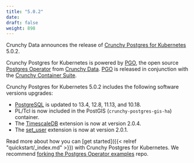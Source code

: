 ```yaml
---
title: "5.0.2"
date:
draft: false
weight: 898
---
```


Crunchy Data announces the release of [Crunchy Postgres for Kubernetes](https://www.crunchydata.com/products/crunchy-postgresql-for-kubernetes/) 5.0.2.

Crunchy Postgres for Kubernetes is powered by [PGO](https://github.com/CrunchyData/postgres-operator), the open source [Postgres Operator](https://github.com/CrunchyData/postgres-operator) from [Crunchy Data](https://www.crunchydata.com). [PGO](https://github.com/CrunchyData/postgres-operator) is released in conjunction with the [Crunchy Container Suite](https://github.com/CrunchyData/crunchy-containers/).

Crunchy Postgres for Kubernetes 5.0.2 includes the following software versions upgrades:

- [PostgreSQL](https://www.postgresql.org) is updated to 13.4, 12.8, 11.13, and 10.18.
- PL/Tcl is now included in the PostGIS (`crunchy-postgres-gis-ha`) container.
- The [TimescaleDB](https://github.com/timescale/timescaledb) extension is now at version 2.0.4.
- The [set_user](https://github.com/pgaudit/set_user) extension is now at version 2.0.1.

Read more about how you can [get started]({{< relref "quickstart/_index.md" >}}) with Crunchy Postgres for Kubernetes. We recommend [forking the Postgres Operator examples](https://github.com/CrunchyData/postgres-operator-examples/fork) repo.
